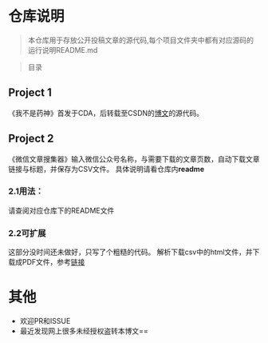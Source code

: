 # 仓库说明
> 本仓库用于存放公开投稿文章的源代码,每个项目文件夹中都有对应源码的运行说明README.md

> 目录
## Project 1
《我不是药神》首发于CDA，后转载至CSDN的[博文](https://mp.weixin.qq.com/s/3AWWx_q-161CVUi3iETteQ)的源代码。  

## Project 2
《微信文章搜集器》输入微信公众号名称，与需要下载的文章页数，自动下载文章链接与标题，并保存为CSV文件。
具体说明请看仓库内**readme**
### 2.1用法：
请查阅对应仓库下的README文件

### 2.2可扩展
这部分没时间还未做好，只写了个粗糙的代码。
解析下载csv中的html文件，并下载成PDF文件，参考[链接](https://www.cnblogs.com/taceywong/p/5643978.html)


# 其他

* 欢迎PR和ISSUE
* 最近发现网上很多未经授权盗转本博文==


